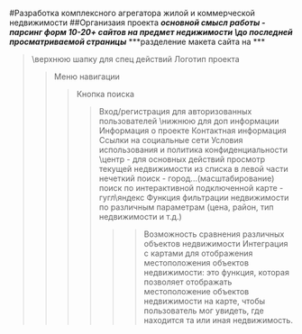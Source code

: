 #Разработка комплексного агрегатора жилой и коммерческой недвижимости
##Организаия проекта
***основной смысл работы - парсинг форм 10-20+ сайтов на предмет недижимости \\до последней просматриваемой страницы***
***разделение макета сайта на ***
>\\верхнюю шапку для спец действий
>Логотип проекта
>>Меню навигации
>>>Кнопка поиска
>>>>Вход/регистрация для авторизованных пользователей
\\нижнюю для доп информации
>Информация о проекте
>>Контактная информация
>>>Ссылки на социальные сети
>>>>Условия использования и политика конфиденциальности
\\центр - для основных действий
>просмотр текущей недвижимости из списка в левой части
>>нечеткий поиск - город...(масштабирование)
>>>поиск по интерактивной подключенной карте - гугл\яндекс
>>>>Функция фильтрации недвижимости по различным параметрам (цена, район, тип недвижимости и т.д.)
>>>>>>Возможность сравнения различных объектов недвижимости
>>>>>>Интеграция с картами для отображения местоположения объектов недвижимости: это функция, которая позволяет отображать местоположение объектов недвижимости на карте, чтобы пользователь мог увидеть, где находится та или иная недвижимость.